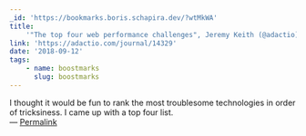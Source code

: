 ```yaml
---
_id: 'https://bookmarks.boris.schapira.dev/?wtMkWA'
title:
    '"The top four web performance challenges", Jeremy Keith (@adactio) #webperf'
link: 'https://adactio.com/journal/14329'
date: '2018-09-12'
tags:
    - name: boostmarks
      slug: boostmarks
---
```


I thought it would be fun to rank the most troublesome technologies in order of
tricksiness. I came up with a top four list. <br>&#8212;
<a href="https://bookmarks.boris.schapira.dev/?wtMkWA" title="Permalink">Permalink</a>
